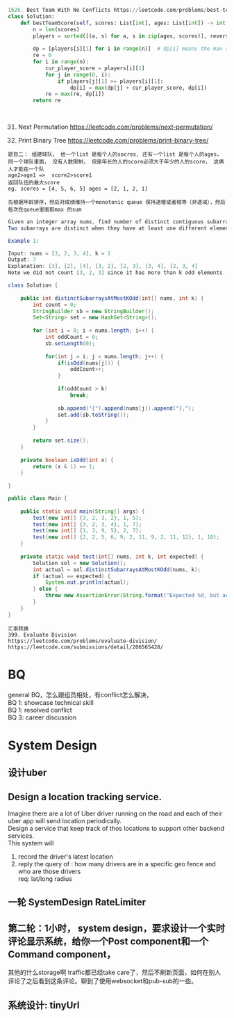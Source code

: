 ```python
1626. Best Team With No Conflicts https://leetcode.com/problems/best-team-with-no-conflicts/
class Solution:
    def bestTeamScore(self, scores: List[int], ages: List[int]) -> int:
        n = len(scores)
        players = sorted([(a, s) for a, s in zip(ages, scores)], reverse=True)
        
        dp = [players[i][1] for i in range(n)]  # dp[i] means the max sum scores between players0 to players i-1 and player i-1 is included 
        re = 0
        for i in range(n):
            cur_player_score = players[i][1]
            for j in range(0, i):
                if players[j][1] >= players[i][1]:
                    dp[i] = max(dp[j] + cur_player_score, dp[i])
            re = max(re, dp[i])
        return re
        
         
```
31. Next Permutation  https://leetcode.com/problems/next-permutation/  

655. Print Binary Tree https://leetcode.com/problems/print-binary-tree/  


```
题目二： 组建球队， 给一个list 是每个人的socres, 还有一个list 是每个人的ages，
同一个球队里面， 没有人数限制， 但是年长的人的score必须大于年少的人的score， 这俩人才能在一个队
age2>age1 =>  score2>score1
返回队伍的最大score
eg. scores = [4, 5, 6, 5] ages = [2, 1, 2, 1]

先根据年龄排序，然后对成绩维持一个monotonic queue 保持递增或者相等（非递减），然后每次在queue里面取max 的sum 
```


```java
Given an integer array nums, find number of distinct contiguous subarrays with at most k odd elements.
Two subarrays are distinct when they have at least one different element.

Example 1:

Input: nums = [3, 2, 3, 4], k = 1
Output: 7 
Explanation: [3], [2], [4], [3, 2], [2, 3], [3, 4], [2, 3, 4]
Note we did not count [3, 2, 3] since it has more than k odd elements.

class Solution {
    
    public int distinctSubarraysAtMostKOdd(int[] nums, int k) {
        int count = 0;
        StringBuilder sb = new StringBuilder();
        Set<String> set = new HashSet<String>();
        
        for (int i = 0; i < nums.length; i++) {
            int oddCount = 0;
            sb.setLength(0);
            
            for(int j = i; j < nums.length; j++) {
                if(isOdd(nums[j])) {
                    oddCount++;        
                }
                
                if(oddCount > k)
                    break;
                
                sb.append("{").append(nums[j]).append("},");
                set.add(sb.toString());
            }
        }
        
        return set.size();
    }
    
    private boolean isOdd(int x) {
        return (x & 1) == 1;
    }
    
}

public class Main { 
    
    public static void main(String[] args) {
        test(new int[] {3, 2, 3, 2}, 1, 5);
        test(new int[] {3, 2, 3, 4}, 1, 7);
        test(new int[] {1, 3, 9, 5}, 2, 7);
        test(new int[] {2, 2, 5, 6, 9, 2, 11, 9, 2, 11, 12}, 1, 18);
    }
    
    private static void test(int[] nums, int k, int expected) {
        Solution sol = new Solution();
        int actual = sol.distinctSubarraysAtMostKOdd(nums, k);
        if (actual == expected) {
            System.out.println(actual);
        } else {
            throw new AssertionError(String.format("Expected %d, but actual %d", expected, actual));
        }
    }
}
```

```
汇率转换
399. Evaluate Division  
https://leetcode.com/problems/evaluate-division/
https://leetcode.com/submissions/detail/206565428/
```
# BQ
general BQ，怎么跟组员相处，有conflict怎么解决，  
BQ 1: showcase technical skill  
BQ 1: resolved conflict  
BQ 3: career discussion  

# System Design
## 设计uber 

## Design a location tracking service.  
Imagine there are a lot of Uber driver running on the road and each of their uber app will send location periodically.   
Design a service that keep track of thos locations to support other backend services.  
This system will  
1. record the driver's latest location  
2. reply the query of : how many drivers are in a specific geo fence and who are those drivers  
req: lat/long radius  
## 一轮 SystemDesign RateLimiter

## 第二轮：1小时， system design，要求设计一个实时评论显示系统，给你一个Post component和一个Command component，
其他的什么storage啊 traffic都已经take care了，然后不刷新页面，如何在别人评论了之后看到这条评论。聊到了使用websocket和pub-sub的一些。

## 系统设计: tinyUrl  
